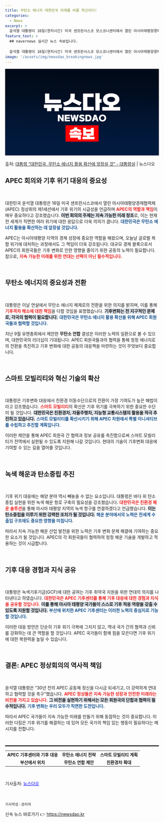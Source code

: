 ```yaml
---
title: 무탄소 에너지 대한민국 미래를 바꿀 혁신이다!
categories:
  - News
excerpt: >
  윤석열 대통령이 16일(현지시간) 미국 샌프란시스코 모스코니센터에서 열린 아시아태평양경제협력체(APEC) 정…
feature_text: >
  ## navernews 실시간 뉴스 속보입니다.

  윤석열 대통령이 16일(현지시간) 미국 샌프란시스코 모스코니센터에서 열린 아시아태평양경제협력체(APEC) 정…
image: '/assets/img/newsdao_breakingnews.jpg'
---
```


![뉴스다오 속보](/assets/img/newsdao_breakingnews.jpg)

<p>출처: <a href="https://newsdao.kr/2571" rel="dofollow">대통령 “대한민국, 무탄소 에너지 활용 확산에 앞장설 것” - 대통령실</a> | 뉴스다오</p>

<h2 data-ke-size="size26">APEC 회의와 기후 위기 대응의 중요성</h2>

<p data-ke-size="size16">&nbsp;</p>

대한민국 윤석열 대통령은 16일 미국 샌프란시스코에서 열린 아시아태평양경제협력체(APEC) 정상회의 제1세션에서 기후 위기의 시급성을 언급하며 <b><span style="color: #ee2323;">APEC의 역할과 책임</span></b>이 매우 중요하다고 강조했습니다. <b><span style="background-color: #21538527;">이번 회의의 주제는 지속 가능한 미래 창조</span></b>로, 이는 현재 전 세계가 직면한 여러 위기에 대한 응답으로 더욱 의의가 큽니다. <b><span style="color: #1a5490;">대한민국은 무탄소 에너지 활용을 확산하는 데 앞장설 것입니다.</span></b> 

APEC는 아시아태평양 지역의 경제 성장에 중요한 역할을 해왔으며, 오늘날 글로벌 복합 위기에 대처하는 과정에서도 그 책임이 더욱 강조됩니다. 대규모 경제 블록으로서 APEC의 회원국들은 기후 변화로 인한 영향을 줄이기 위한 공동의 노력이 필요합니다. 참으로, <b><span style="color: #ee2323;">지속 가능한 미래를 위한 연대는 선택이 아닌 필수적입니다.</span></b> 

<p data-ke-size="size16">&nbsp;</p>

<h2 data-ke-size="size26">무탄소 에너지의 중요성과 전환</h2>

<p data-ke-size="size16">&nbsp;</p>

대통령은 이날 연설에서 무탄소 에너지 체제로의 전환을 위한 의지를 밝히며, 이를 통해 <b><span style="color: #ee2323;">기후격차 해소에 대한 책임</span></b>을 다할 것임을 표명했습니다. <b><span style="background-color: #21538527;">기후변화는 전 지구적인 문제로, 각국의 협력이 필요합니다.</span></b> <b><span style="color: #1a5490;">대한민국은 무탄소 에너지 활용 확산을 위해 APEC 회원국들과 협력할 것입니다.</span></b> 

지난 9월 유엔총회에서 제안한 <b>무탄소 연합</b> 결성은 이러한 노력의 일환으로 볼 수 있으며, 대한민국의 리더십이 기대됩니다. APEC 회원국들과의 협력을 통해 청정 에너지로의 전환을 촉진하고 기후 변화에 대한 공동의 대응책을 마련하는 것이 무엇보다 중요합니다. 

<p data-ke-size="size16">&nbsp;</p>

<h2 data-ke-size="size26">스마트 모빌리티와 혁신 기술의 확산</h2>

<p data-ke-size="size16">&nbsp;</p>

대통령은 기후변화 대응에서 친환경 이동수단으로의 전환이 가장 기여도가 높은 해법이라고 강조했습니다. <b><span style="color: #ee2323;">스마트 모빌리티</span></b>의 확산은 기후 위기를 극복하기 위한 중요한 수단이 될 것입니다. <b><span style="background-color: #21538527;">대한민국은 친환경차, 자율주행차, 지능형 교통시스템의 활용을 적극 추진하고 있습니다.</span></b> <b><span style="color: #1a5490;">스마트 모빌리티를 확산시키기 위해 APEC 차원에서 특별 이니셔티브를 수립하고 추진할 계획입니다.</span></b> 

이러한 제안을 통해 APEC 회원국 간 협력과 정보 공유를 촉진함으로써 스마트 모빌리티가 전역에서 실현될 수 있도록 지원해 나갈 것입니다. 현대의 기술이 기후변화 대응에 기여할 수 있는 길을 열어줄 것입니다.

<p data-ke-size="size16">&nbsp;</p>

<h2 data-ke-size="size26">녹색 해운과 탄소중립 추진</h2>

<p data-ke-size="size16">&nbsp;</p>

기후 위기 대응에는 해양 분야 역시 빼놓을 수 없는 요소입니다. 대통령은 바다 위 탄소중립 실현을 위한 녹색 해운 항로 구축의 필요성을 강조했습니다. <b><span style="color: #ee2323;">대한민국은 친환경 해운 솔루션</span></b>을 통해 아시아 태평양 지역의 녹색 항구를 연결하겠다고 언급했습니다. <b><span style="background-color: #21538527;">이는 탄소중립을 이루기 위한 강력한 조치가 될 것입니다.</span></b> <b><span style="color: #1a5490;">해운 분야에서의 노력은 전세계 수출입 구조에도 중요한 영향을 미칩니다.</span></b>

따라서 지속 가능한 해운 산업 발전을 위한 노력은 기후 변화 문제 해결에 기여하는 중요한 요소가 될 것입니다. APEC의 각 회원국들이 협력하여 청정 해운 기술을 개발하고 적용하는 것이 시급합니다. 

<p data-ke-size="size16">&nbsp;</p>

<h2 data-ke-size="size26">기후 대응 경험과 지식 공유</h2>

<p data-ke-size="size16">&nbsp;</p>

대통령은 녹색기후기금(GCF)에 대한 공여는 기후 취약국 지원을 위한 연대의 의지를 나타낸다고 하였습니다. <b><span style="color: #ee2323;">대한민국은 APEC 기후센터를 통해 기후 대응에 대한 경험과 지식을 공유할 것입니다.</span></b> <b><span style="background-color: #21538527;">이를 통해 아시아 태평양 국가들이 스스로 기후 적응 역량을 갖출 수 있도록 지원할 것입니다.</span></b> <b><span style="color: #1a5490;">부산에 위치한 APEC 기후센터는 이러한 노력의 중심지로 기능할 것입니다.</span></b>

이러한 대응 방안은 단순히 기후 위기 극복에 그치지 않고, 역내 국가 간의 협력과 신뢰를 강화하는 데 큰 역할을 할 것입니다. APEC 국가들이 함께 힘을 모은다면 기후 위기에 대한 복원력을 높일 수 있습니다.

<p data-ke-size="size16">&nbsp;</p>

<h2 data-ke-size="size26">결론: APEC 정상회의의 역사적 책임</h2>

<p data-ke-size="size16">&nbsp;</p>

윤석열 대통령은 “30년 전의 APEC 공동체 정신을 다시금 되새기고, 더 강력하게 연대하고 협력할 것을 촉구”했습니다. <b><span style="color: #ee2323;">APEC 정상들은 지속 가능한 성장과 안전한 미래라는 비전을 가지고 있습니다.</span></b> <b><span style="background-color: #21538527;">그 비전을 실현하기 위해서는 모든 회원국의 단합과 협력이 필수적입니다.</span></b> <b><span style="color: #1a5490;">기후 변화는 우리 모두가 직면한 도전입니다.</span></b>

따라서 APEC 국가들이 지속 가능한 미래를 만들기 위해 동참하는 것이 중요합니다. 이러한 다짐은 기후 위기를 해결하는 데 있어 모든 국가의 책임 있는 행동이 필요하다는 메시지를 전합니다. 

<p data-ke-size="size16">&nbsp;</p>

<hr style="border: 1px solid #000;">

<table style="width: 100%; border-collapse: collapse;">
    <tr>
        <td style="text-align: center; height: 17px;"><b>APEC 기후센터와 기후 대응</b></td>
        <td style="text-align: center; height: 17px;"><b>무탄소 에너지 전략</b></td>
        <td style="text-align: center; height: 17px;"><b>스마트 모빌리티 계획</b></td>
    </tr>
    <tr>
        <td style="text-align: center; height: 17px;"><b>부산에서 위치</b></td>
        <td style="text-align: center; height: 17px;"><b>무탄소 연합 제안</b></td>
        <td style="text-align: center; height: 17px;"><b>친환경차 확대</b></td>
    </tr>
</table>

<p data-ke-size="size16">&nbsp;</p>

<p data-ke-size="size16">기사출처: <a href="https://newsdao.kr/2571" style="color: blue;">뉴스다오</a></p>

<p data-ke-size="size16">&nbsp;</p>

<sub>기사작성 : 관리자</sub> 

신속 뉴스 바로가기 👉 <a href="https://newsdao.kr" rel="dofollow">https://newsdao.kr</a>


